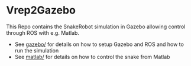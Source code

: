 # Vrep2Gazebo

This Repo contains the SnakeRobot simulation in Gazebo allowing control through ROS with e.g. Matlab.

 * See [gazebo/](gazebo/) for details on how to setup Gazebo and ROS and how to run the simulation
 * See [matlab/](matlab/) for details on how to control the snake from Matlab

